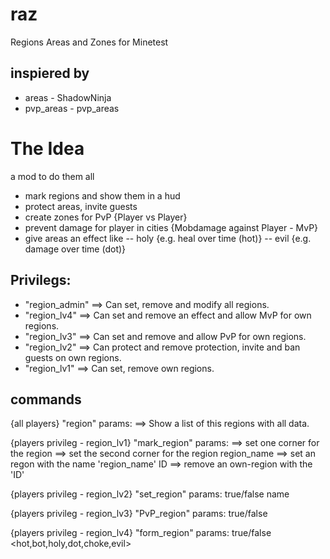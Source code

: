 # raz
Regions Areas and Zones for Minetest

## inspiered by 
+ areas - ShadowNinja
+ pvp_areas - pvp_areas

# The Idea
a mod to do them all
- mark regions and show them in a hud
- protect areas, invite guests 
- create zones for PvP {Player vs Player}
- prevent damage for player in cities {Mobdamage against Player - MvP}
- give areas an effect like 
-- holy {e.g. heal over time (hot)}
-- evil	{e.g. damage over time (dot)}


## Privilegs:
+ "region_admin" ==> Can set, remove and modify all regions.
+ "region_lv4" ==> Can set and remove an effect and allow MvP for own regions.
+ "region_lv3" ==> Can set and remove and allow PvP for own regions.
+ "region_lv2" ==> Can protect and remove protection, invite and ban guests on own regions.
+ "region_lv1" ==> Can set, remove own regions.

## commands
{all players}
"region" <params>
	params: 
	<status>	==> Show a list of this regions with all data.

{players privileg - region_lv1}
"mark_region" <params>
	params: 
	<pos1> 				==> set one corner for the region
	<pos2> 				==> set the second corner for the region
	<set> region_name	==>	set an regon with the name 'region_name'
	<remove> ID			==> remove an own-region with the 'ID'

{players privileg - region_lv2}
"set_region" <params>
	params: 
	<protected> true/false 
	<invite> name

{players privileg - region_lv3}
"PvP_region" <params>
	params: 
	<PvP> true/false

{players privileg - region_lv4}
"form_region" <params>
	params: 
	<MvP> true/false
	<effect> <hot,bot,holy,dot,choke,evil> 




